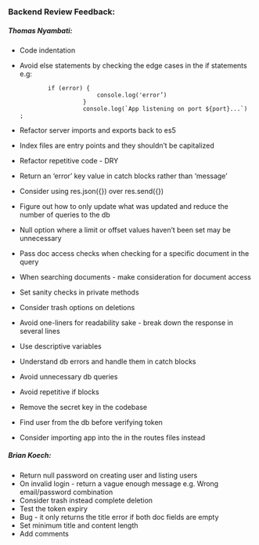 ### Backend Review Feedback:


##### Thomas Nyambati:

* Code indentation
* Avoid else statements by checking the edge cases in the if statements e.g: 

              if (error) { 
            				console.log('error’)
          				}
          				console.log(`App listening on port ${port}...`) ; 

* Refactor server imports and exports back to es5
* Index files are entry points and they shouldn’t be capitalized
* Refactor repetitive code - DRY
* Return an ‘error’ key value in catch blocks rather than ‘message’
* Consider using res.json({}) over res.send({})
* Figure out how to only update what was updated and reduce the number of queries to the db
* Null option where a limit or offset values haven’t been set may be unnecessary
* Pass doc access checks when checking for a specific document in the query
* When searching documents - make consideration for document access
* Set sanity checks in private methods
* Consider trash options on deletions
* Avoid one-liners for readability sake - break down the response in several lines
* Use descriptive variables
* Understand db errors and handle them in catch blocks
* Avoid unnecessary db queries
* Avoid repetitive if blocks
* Remove the secret key in the codebase
* Find user from the db before verifying token
* Consider importing app into the in the routes files instead



##### Brian Koech:

* Return null password on creating user and listing users
* On invalid login - return a vague enough message e.g. Wrong email/password combination
* Consider trash instead complete deletion
* Test the token expiry
* Bug - it only returns the title error if both doc fields are empty
* Set minimum title and content length
* Add comments
